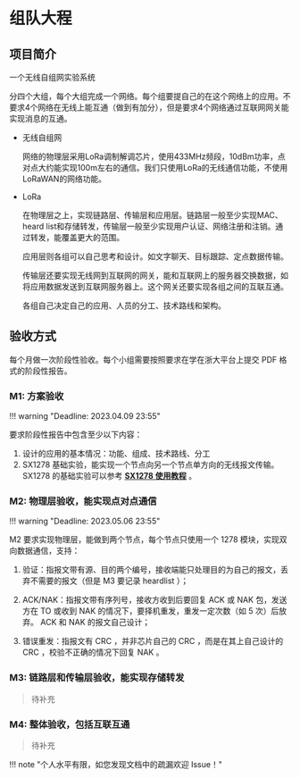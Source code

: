 # 组队大程

<!-- !!! danger "组队大程尚未发布，内容随时可能发生变化" -->

<!-- <div style="display:none"> -->

## 项目简介

一个无线自组网实验系统

分四个大组，每个大组完成一个网络。每个组要提自己的在这个网络上的应用。不要求4个网络在无线上能互通（做到有加分），但是要求4个网络通过互联网网关能实现消息的互通。

- 无线自组网

    网络的物理层采用LoRa调制解调芯片，使用433MHz频段，10dBm功率，点对点大约能实现100m左右的通信。我们只使用LoRa的无线通信功能，不使用LoRaWAN的网络功能。

- LoRa

    在物理层之上，实现链路层、传输层和应用层。链路层一般至少实现MAC、heard list和存储转发，传输层一般至少实现用户认证、网络注册和注销。通过转发，能覆盖更大的范围。

    应用层则各组可以自己思考和设计。如文字聊天、目标跟踪、定点数据传输。

    传输层还要实现无线网到互联网的网关，能和互联网上的服务器交换数据，如将应用数据发送到互联网服务器上。这个网关还要实现各组之间的互联互通。

    各组自己决定自己的应用、人员的分工、技术路线和架构。

## 验收方式

每个月做一次阶段性验收。每个小组需要按照要求在学在浙大平台上提交 PDF 格式的阶段性报告。

### M1: 方案验收

!!! warning "Deadline: 2023.04.09 23:55"

要求阶段性报告中包含至少以下内容：

1. 设计的应用的基本情况：功能、组成、技术路线、分工
2. SX1278 基础实验，能实现一个节点向另一个节点单方向的无线报文传输。SX1278 的基础实验可以参考 **<u>[SX1278 使用教程](./reference.md#sx1278-使用教程)</u>** 。

### M2: 物理层验收，能实现点对点通信

!!! warning "Deadline: 2023.05.06 23:55"

M2 要求实现物理层，能做到两个节点，每个节点只使用一个 1278 模块，实现双向数据通信，支持：

1. 验证：指报文带有源、目的两个编号，接收端能只处理目的为自己的报文，丢弃不需要的报文（但是 M3 要记录 heardlist ）；

2. ACK/NAK：指报文带有序列号，接收方收到后要回复 ACK 或 NAK 包，发送方在 TO 或收到 NAK 的情况下，要择机重发，重发一定次数（如 5 次）后放弃。 ACK 和 NAK 的报文自己设计；

3. 错误重发：指报文有 CRC ，并非芯片自己的 CRC ，而是在其上自己设计的 CRC ，校验不正确的情况下回复 NAK 。

### M3: 链路层和传输层验收，能实现存储转发

> 待补充

### M4: 整体验收，包括互联互通

> 待补充

!!! note "个人水平有限，如您发现文档中的疏漏欢迎 Issue！"

<!-- </div> -->